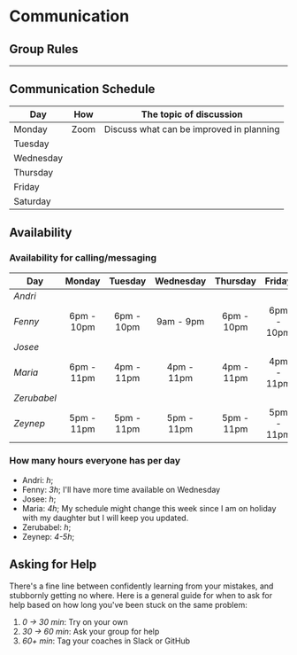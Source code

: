 # Communication

## Group Rules

<!-- any general rules you'd like to set for your group? -->

---

## Communication Schedule

| Day       | How  | The topic of discussion                  |
| --------- | :--: | ---------------------------------------- |
| Monday    | Zoom | Discuss what can be improved in planning |
| Tuesday   |      |                                          |
| Wednesday |      |                                          |
| Thursday  |      |                                          |
| Friday    |      |                                          |
| Saturday  |      |                                          |

<!-- ## Communication Channels

how often will we get in touch on each channel, and what we will discuss there:

- **Issues**:
- **Pull Requests**:
- **GitHub Discussions**: For review
- **Slack/Discord**: Discord
- **Video Calls**: Yes

--- -->

## Availability

### Availability for calling/messaging

| Day         |   Monday   |  Tuesday   | Wednesday  |  Thursday  |   Friday   |  Saturday  |   Sunday   |
| ----------- | :--------: | :--------: | :--------: | :--------: | :--------: | :--------: | :--------: |
| _Andri_     |            |            |            |            |            |            |            |
| _Fenny_     | 6pm - 10pm | 6pm - 10pm | 9am - 9pm  | 6pm - 10pm | 6pm - 10pm | 6pm - 10pm | 6pm - 10pm |
| _Josee_     |            |            |            |            |            |            |            |
| _Maria_     | 6pm - 11pm | 4pm - 11pm | 4pm - 11pm | 4pm - 11pm | 4pm - 11pm | 4pm - 11pm |            |
| _Zerubabel_ |            |            |            |            |            |            |            |
| _Zeynep_    | 5pm - 11pm | 5pm - 11pm | 5pm - 11pm | 5pm - 11pm | 5pm - 11pm | 5pm - 11pm |            |

### How many hours everyone has per day

- Andri: _h_;
- Fenny: _3h_; I'll have more time available on Wednesday
- Josee: _h_;
- Maria: _4h_; My schedule might change this week since I am on holiday with my
  daughter but I will keep you updated.
- Zerubabel: _h_;
- Zeynep: _4-5h_; 

## Asking for Help

There's a fine line between confidently learning from your mistakes, and
stubbornly getting no where. Here is a general guide for when to ask for help
based on how long you've been stuck on the same problem:

1. _0 -> 30 min_: Try on your own
2. _30 -> 60 min_: Ask your group for help
3. _60+ min_: Tag your coaches in Slack or GitHub
